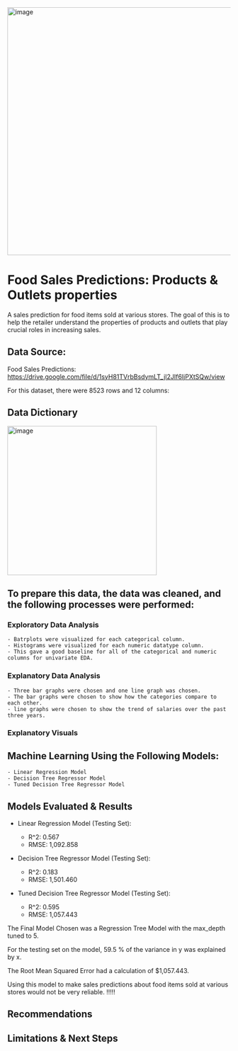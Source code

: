 <img width="560" alt="image" src="https://github.com/Souha-Kabtni/Sales_Predictions/assets/133057039/841e91c3-b7b9-4805-bb62-bcf28f5da21a">

# Food Sales Predictions: Products & Outlets properties

A sales prediction for food items sold at various stores. The goal of this is to help the retailer understand the properties of products and outlets that play crucial roles in increasing sales.

## Data Source:

Food Sales Predictions: https://drive.google.com/file/d/1syH81TVrbBsdymLT_jl2JIf6IjPXtSQw/view 

For this dataset, there were 8523 rows and 12 columns:

## Data Dictionary

<img width="337" alt="image" src="https://github.com/Souha-Kabtni/Sales_Predictions/assets/133057039/090a8f07-1815-4db7-8ea9-f1ebba64c5aa">

## To prepare this data, the data was cleaned, and the following processes were performed:

### Exploratory Data Analysis

    - Batrplots were visualized for each categorical column. 
    - Histograms were visualized for each numeric datatype column. 
    - This gave a good baseline for all of the categorical and numeric columns for univariate EDA.


### Explanatory Data Analysis

    - Three bar graphs were chosen and one line graph was chosen.
    - The bar graphs were chosen to show how the categories compare to each other. 
    - line graphs were chosen to show the trend of salaries over the past three years. 


### Explanatory Visuals



## Machine Learning Using the Following Models:

    - Linear Regression Model
    - Decision Tree Regressor Model
    - Tuned Decision Tree Regressor Model

## Models Evaluated & Results

+ Linear Regression Model (Testing Set):
  
    + R^2: 0.567 
    + RMSE: 1,092.858
 
+ Decision Tree Regressor Model (Testing Set):

    + R^2: 0.183 
    + RMSE: 1,501.460

+ Tuned Decision Tree Regressor Model (Testing Set):

    + R^2: 0.595 
    + RMSE: 1,057.443

The Final Model Chosen was a Regression Tree Model with the max_depth tuned to 5.

For the testing set on the model, 59.5 % of the variance in y was explained by x.

The Root Mean Squared Error had a calculation of $1,057.443.

Using this model to make sales predictions about food items sold at various stores would not be very reliable. !!!!!

## Recommendations


## Limitations & Next Steps

